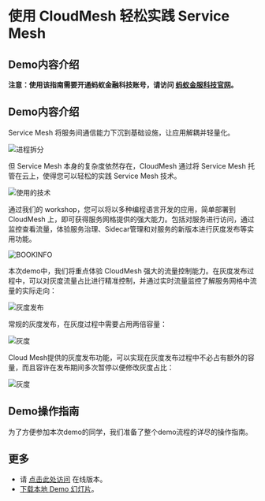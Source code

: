 # 使用 CloudMesh 轻松实践 Service Mesh

## Demo内容介绍

**注意：使用该指南需要开通蚂蚁金融科技账号，请访问 [蚂蚁金服科技官网](https://tech.antfin.com/)。**

## Demo内容介绍

Service Mesh 将服务间通信能力下沉到基础设施，让应用解耦并轻量化。

![进程拆分](https://gw.alipayobjects.com/mdn/rms_631dea/afts/img/A*sU9uRZHdKxIAAAAAAAAAAABkARQnAQ)

但 Service Mesh 本身的复杂度依然存在，CloudMesh 通过将 Service Mesh 托管在云上，使得您可以轻松的实践 Service Mesh 技术。

![使用的技术](https://gw.alipayobjects.com/mdn/rms_631dea/afts/img/A*cfXeT5aA_p0AAAAAAAAAAABkARQnAQ)

通过我们的 workshop，您可以将以多种编程语言开发的应用，简单部署到 CloudMesh 上，即可获得服务网格提供的强大能力。包括对服务进行访问，通过监控查看流量，体验服务治理、Sidecar管理和对服务的新版本进行灰度发布等实用功能。

![BOOKINFO](https://gw.alipayobjects.com/mdn/rms_631dea/afts/img/A*A1mgR7I9RQMAAAAAAAAAAABkARQnAQ)

本次demo中，我们将重点体验 CloudMesh 强大的流量控制能力。在灰度发布过程中，可以对灰度流量占比进行精准控制，并通过实时流量监控了解服务网格中流量的实际走向：

![灰度发布](https://gw.alipayobjects.com/mdn/rms_631dea/afts/img/A*SyIGTqvtIfcAAAAAAAAAAABkARQnAQ)

常规的灰度发布，在灰度过程中需要占用两倍容量：

![灰度](https://gw.alipayobjects.com/mdn/rms_631dea/afts/img/A*8MXfQorNe6AAAAAAAAAAAABkARQnAQ)

Cloud Mesh提供的灰度发布功能，可以实现在灰度发布过程中不必占有额外的容量，而且容许在发布期间多次暂停以便修改灰度占比：

![灰度](https://gw.alipayobjects.com/mdn/rms_631dea/afts/img/A*JRTmR4YUZ0kAAAAAAAAAAABkARQnAQ)

## Demo操作指南

为了方便参加本次demo的同学，我们准备了整个demo流程的详尽的操作指南。

## 更多

- 请 [点击此处访问](https://www.sofastack.tech/cloud-mesh-demo/) 在线版本。
- [下载本地 Demo 幻灯片](https://gw.alipayobjects.com/os/basement_prod/2927b0a3-670a-4fd2-992c-115a6785c7c9.pdf)。
